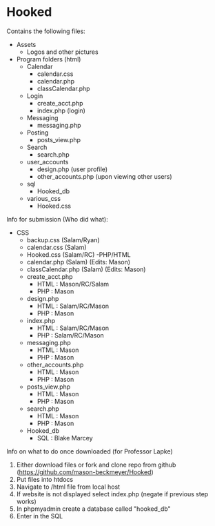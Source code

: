 # Hooked
Contains the following files:

- Assets
  - Logos and other pictures
- Program folders (html)
  - Calendar
     - calendar.css
     - calendar.php
     - classCalendar.php
  - Login
     - create_acct.php
     - index.php (login)
  - Messaging
     - messaging.php 
  - Posting
     - posts_view.php
  - Search
     - search.php
  - user_accounts
     - design.php (user profile)
     - other_accounts.php (upon viewing other users)
  - sql
     - Hooked_db
  - various_css
     - Hooked.css

Info for submission (Who did what):
   - CSS
      - backup.css (Salam/Ryan)
      - calendar.css (Salam)
      - Hooked.css (Salam/RC)
   -PHP/HTML
      - calendar.php (Salam) (Edits: Mason)
      - classCalendar.php (Salam) (Edits: Mason)
      - create_acct.php
         - HTML : Mason/RC/Salam
         - PHP : Mason
      - design.php
         - HTML : Salam/RC/Mason
         - PHP : Mason
      - index.php 
         - HTML : Salam/RC/Mason
         - PHP : Salam/RC/Mason
      - messaging.php
         - HTML : Mason
         - PHP : Mason
      - other_accounts.php
         - HTML : Mason
         - PHP : Mason
      - posts_view.php
         - HTML : Mason
         - PHP : Mason
      - search.php
         - HTML : Mason
         - PHP : Mason
      - Hooked_db
         - SQL : Blake Marcey
   
   Info on what to do once downloaded (for Professor Lapke)
   1. Either download files or fork and clone repo from github (https://github.com/mason-beckmeyer/Hooked)
   2. Put files into htdocs
   3. Navigate to /html file from local host
   4. If website is not displayed select index.php (negate if previous step works)
   5. In phpmyadmin create a database called "hooked_db"
   6. Enter in the SQL 

